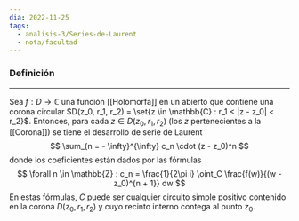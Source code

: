 ```yaml
---
dia: 2022-11-25
tags:
  - analisis-3/Series-de-Laurent
  - nota/facultad
---
```

### Definición
---
Sea $f : D \to \mathbb{C}$ una función [[Holomorfa]] en un abierto que contiene una corona circular $D(z_0, r_1, r_2) = \set{z \in \mathbb{C} : r_1 < |z - z_0| < r_2}$. Entonces, para cada $z \in D(z_0, r_1, r_2)$ (los $z$ pertenecientes a la [[Corona]]) se tiene el desarrollo de serie de Laurent $$ \sum_{n = - \infty}^{\infty} c_n \cdot (z - z_0)^n 
 $$ donde los coeficientes están dados por las fórmulas $$ \forall n \in \mathbb{Z} : c_n = \frac{1}{2\pi i} \oint_C \frac{f(w)}{(w - z_0)^{n + 1}} dw $$
 En estas fórmulas, $C$ puede ser cualquier circuito simple positivo contenido en la corona $D(z_0, r_1, r_2)$ y cuyo recinto interno contega al punto $z_0$.
